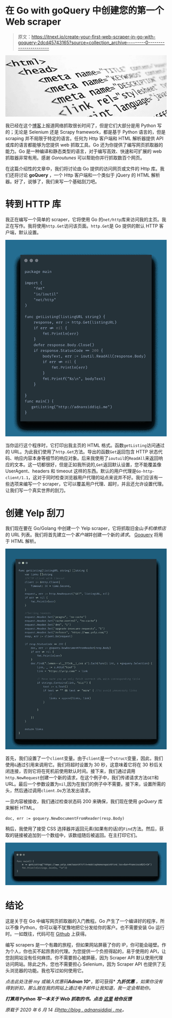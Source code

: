 # 在 Go with goQuery 中创建您的第一个 Web scraper

> 原文：<https://itnext.io/create-your-first-web-scraper-in-go-with-goquery-2dcd45743165?source=collection_archive---------0----------------------->

![](img/eb2a74cee132d5ac8c6bac162ae4b175.png)

我已经在这个[博客](http://blog.adnansiddiqi.me/tag/scraping/)上报道网络抓取很长时间了，但是它们大部分是用 Python 写的；无论是 Selenium 还是 Scrapy framework，都是基于 Python 语言的，但是 scraping 并不局限于特定的语言。任何为 Http 客户端和 HTML 解析器提供 API 或库的语言都能够为您提供 web 抓取工具。Go 还为你提供了编写网页抓取器的能力。Go 是一种编译和静态类型的语言，对于编写高效、快速和可扩展的 web 抓取器非常有用。感谢 *Goroutunes* 可以帮助你并行抓取数百个网页。

在这篇介绍性的文章中，我们将讨论由 Go 提供的访问网页或文件的 Http 库。我们还将讨论 **goQuery** ，一个 Http 客户端和一个类似于 jQuery 的 HTML 解析器。好了，说够了，我们来写一个基础刮刀吧。

# 转到 HTTP 库

我正在编写一个简单的 scraper，它将使用 Go 的`net/http`库来访问我的主页。我正在写作。我将使用`http.Get`访问该页面。`http.Get`是 Go 提供的默认 HTTP 客户端，默认设置。

![](img/cc31413f8c01e28a7aa8f45f3e7d383c.png)

当你运行这个程序时，它打印出我主页的 HTML 格式。函数`getListing`访问通过的 URL。为此我们使用了`http.Get`方法。导出的函数`Get`返回包含 HTTP 状态代码、响应内容本身等细节的响应对象。后来我使用了`ioutuil`的`ReadAll`来返回响应的文本。这一切都很好，但是正如我所说的,`Get`返回默认设置，您不能覆盖像 UserAgent、headers 和 timeout 这样的东西。默认的用户代理是`Go-http-client/1.1`，这对于同时检查浏览器用户代理的站点来说并不好。我们应该有一些选项来编写一个 scraper，它可以覆盖用户代理、超时，并且还允许设置代理。让我们写一个真实世界的刮刀。

# 创建 Yelp 刮刀

我们现在要在 Go/Golang 中创建一个 Yelp scraper，它将抓取旧金山*手机维修店*的 URL 列表。我们将首先建立一个*客户端*并创建一个新的*请求*。 [Goquery](https://github.com/PuerkitoBio/goquery) 将用于 HTML 解析。

![](img/18e6d09bfb8016484a3b7c3a7c1d88ad.png)

首先，我们设置了一个`client`变量。由于`client`是一个`struct`变量，因此，我们使用`&`通过引用来调用它。我们将超时设置为 30 秒，这意味着它将在 30 秒后关闭连接，否则它将在死机前使用默认时间。接下来，我们通过调用`http.NewRequest`创建一个新的请求，在这个例子中，我们传递请求方法`GET`和 URL。最后一个参数设置为`nil`,因为在我们的例子中不需要。接下来，设置所需的头，然后通过调用`client.Do`方法发出请求。

一旦内容被接收，我们通过检查状态码 200 来确保，我们现在使用 *goQuery* 库来解析 HTML。

`doc, err := goquery.NewDocumentFromReader(resp.Body)`

稍后，我使用了接受 CSS 选择器并返回元素(如果有的话)的`Find`方法。然后，获取的链接被追加到一个数组中，该数组随后被返回。在主打印它们。

![](img/01a99e2dec664524e9b1eb0ce949314c.png)

# 结论

这是关于在 Go 中编写网页抓取器的入门教程。Go 产生了一个编译好的程序，所以不像 Python，你可以毫不犹豫地把它分发给你的客户。也不需要安装 Go 运行时。一如既往，代码可在 [Github](https://github.com/kadnan/yelp-scraper-go) 上获得。

编写 scrapers 是一个有趣的旅程，但如果网站屏蔽了你的 IP，你可能会碰壁。作为个人，你也买不起昂贵的代理。为您提供一个负担得起的，易于使用的 API，让您刮网站没有任何麻烦。你不需要担心被屏蔽，因为 Scraper API 默认使用代理访问网站。除此之外，您也不需要担心 Selenium，因为 Scraper API 也提供了无头浏览器的功能。我也写过如何使用它。

*点击此处注册 my 或输入优惠码****Adnan 10****，即可获得* ***九折优惠*** *。如果你没有得到折扣，那么就在我的网站上通过电子邮件让我知道，我一定会帮助你。*

***打算用 Python 写一本关于 Web 抓取的书。点击*** [***这里***](https://forms.gle/YEyH4dTjeyrnB3DX9) ***给你反馈***

*原载于 2020 年 6 月 14 日*[*http://blog . adnansiddiqi . me*](http://blog.adnansiddiqi.me/create-your-first-web-scraper-in-go-with-goquery/)*。*